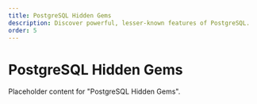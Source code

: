 ```yaml
---
title: PostgreSQL Hidden Gems
description: Discover powerful, lesser-known features of PostgreSQL.
order: 5
---
```


# PostgreSQL Hidden Gems

Placeholder content for "PostgreSQL Hidden Gems".
